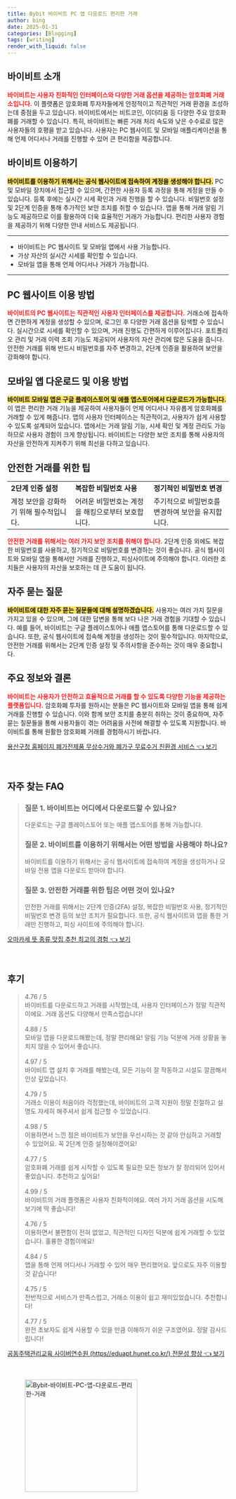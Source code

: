 ```yaml
---
title: Bybit 바이비트 PC 앱 다운로드 편리한 거래
author: bing
date: 2025-01-31
categories: [Blogging]
tags: [writing]
render_with_liquid: false
---
```



<h2 id='바이비트_소개'>바이비트 소개</h2>

<p><b><span style="color: #ee2323;">바이비트는 사용자 친화적인 인터페이스와 다양한 거래 옵션을 제공하는 암호화폐 거래소입니다.</span></b> 이 플랫폼은 암호화폐 투자자들에게 안정적이고 직관적인 거래 환경을 조성하는데 중점을 두고 있습니다. 바이비트에서는 비트코인, 이더리움 등 다양한 주요 암호화폐를 거래할 수 있습니다. 특히, 바이비트는 빠른 거래 처리 속도와 낮은 수수료로 많은 사용자들의 호평을 받고 있습니다. 사용자는 PC 웹사이트 및 모바일 애플리케이션을 통해 언제 어디서나 거래를 진행할 수 있어 큰 편리함을 제공합니다.</p>

<h2 id='바이비트_사용법'>바이비트 이용하기</h2>

<p><b><span style="background-color: #ffe066;">바이비트를 이용하기 위해서는 공식 웹사이트에 접속하여 계정을 생성해야 합니다.</span></b> PC 및 모바일 장치에서 접근할 수 있으며, 간편한 사용자 등록 과정을 통해 계정을 만들 수 있습니다. 등록 후에는 실시간 시세 확인과 거래 진행을 할 수 있습니다. 비밀번호 설정 및 2단계 인증을 통해 추가적인 보안 조치를 취할 수 있습니다. 앱을 통해 거래 알림 기능도 제공하므로 이를 활용하여 더욱 효율적인 거래가 가능합니다. 편리한 사용자 경험을 제공하기 위해 다양한 안내 서비스도 제공됩니다.</p>

<hr />

<ul>
    <li>바이비트는 PC 웹사이트 및 모바일 앱에서 사용 가능합니다.</li>
    <li>가상 자산의 실시간 시세를 확인할 수 있습니다.</li>
    <li>모바일 앱을 통해 언제 어디서나 거래가 가능합니다.</li>
</ul>

<hr />

<h2 id='바이비트_웹사이트_이용_방법'>PC 웹사이트 이용 방법</h2>

<p><b><span style="color: #ee2323;">바이비트의 PC 웹사이트는 직관적인 사용자 인터페이스를 제공합니다.</span></b> 거래소에 접속하면 간편하게 계정을 생성할 수 있으며, 로그인 후 다양한 거래 옵션을 탐색할 수 있습니다. 실시간으로 시세를 확인할 수 있으며, 거래 진행도 간편하게 이루어집니다. 포트폴리오 관리 및 거래 이력 조회 기능도 제공되어 사용자의 자산 관리에 많은 도움을 줍니다. 안전한 거래를 위해 반드시 비밀번호를 자주 변경하고, 2단계 인증을 활용하여 보안을 강화해야 합니다.</p>

<h2 id='바이비트_모바일_앱_다운로드'>모바일 앱 다운로드 및 이용 방법</h2>

<p><b><span style="background-color: #ffe066;">바이비트 모바일 앱은 구글 플레이스토어 및 애플 앱스토어에서 다운로드가 가능합니다.</span></b> 이 앱은 편리한 거래 기능을 제공하여 사용자들이 언제 어디서나 자유롭게 암호화폐를 거래할 수 있게 해줍니다. 앱의 사용자 인터페이스는 직관적이고, 사용자가 쉽게 사용할 수 있도록 설계되어 있습니다. 앱에서는 거래 알림 기능, 시세 확인 및 계정 관리도 가능하므로 사용자 경험이 크게 향상됩니다. 바이비트는 다양한 보안 조치를 통해 사용자의 자산을 안전하게 지켜주기 위해 최선을 다하고 있습니다.</p>

<h2 id='안전한_거래를_위한_팁'>안전한 거래를 위한 팁</h2>

<table>
    <tr>
        <td><b>2단계 인증 설정</b></td>
        <td><b>복잡한 비밀번호 사용</b></td>
        <td><b>정기적인 비밀번호 변경</b></td>
    </tr>
    <tr>
        <td>계정 보안을 강화하기 위해 필수적입니다.</td>
        <td>어려운 비밀번호는 계정을 해킹으로부터 보호합니다.</td>
        <td>주기적으로 비밀번호를 변경하여 보안을 유지합니다.</td>
    </tr>
</table>

<p><b><span style="color: #ee2323;">안전한 거래를 위해서는 여러 가지 보안 조치를 취해야 합니다.</span></b> 2단계 인증 외에도 복잡한 비밀번호를 사용하고, 정기적으로 비밀번호를 변경하는 것이 좋습니다. 공식 웹사이트와 모바일 앱을 통해서만 거래를 진행하고, 피싱사이트에 주의해야 합니다. 이러한 조치들은 사용자의 자산을 보호하는 데 큰 도움이 됩니다.</p>

<h2 id='자주_묻는_질문'>자주 묻는 질문</h2>

<p><b><span style="background-color: #ffe066;">바이비트에 대한 자주 묻는 질문들에 대해 설명하겠습니다.</span></b> 사용자는 여러 가지 질문을 가지고 있을 수 있으며, 그에 대한 답변을 통해 보다 나은 거래 경험을 기대할 수 있습니다. 예를 들어, 바이비트는 구글 플레이스토어나 애플 앱스토어를 통해 다운로드할 수 있습니다. 또한, 공식 웹사이트에 접속해 계정을 생성하는 것이 필수적입니다. 마지막으로, 안전한 거래를 위해서는 2단계 인증 설정 및 주의사항을 준수하는 것이 매우 중요합니다.</p>

<h2 id='끝맺음'>주요 정보와 결론</h2>

<p><b><span style="color: #ee2323;">바이비트는 사용자가 안전하고 효율적으로 거래를 할 수 있도록 다양한 기능을 제공하는 플랫폼입니다.</span></b> 암호화폐 투자를 원하시는 분들은 PC 웹사이트와 모바일 앱을 통해 쉽게 거래를 진행할 수 있습니다. 이와 함께 보안 조치를 충분히 취하는 것이 중요하며, 자주 묻는 질문들을 통해 사용자들이 겪는 어려움을 사전에 해결할 수 있도록 지원합니다. 바이비트를 통해 원활한 암호화폐 거래를 경험하시기 바랍니다.</p>


<p><a class="click-button" title="용산구청 홈페이지 폐가전제품 무상수거와 폐가구 무료수거 친환경 서비스" href="https://afficreate.github.io/posts/%EC%9A%A9%EC%82%B0%EA%B5%AC%EC%B2%AD-%ED%99%88%ED%8E%98%EC%9D%B4%EC%A7%80-%ED%8F%90%EA%B0%80%EC%A0%84%EC%A0%9C%ED%92%88-%EB%AC%B4%EC%83%81%EC%88%98%EA%B1%B0%EC%99%80-%ED%8F%90%EA%B0%80%EA%B5%AC-%EB%AC%B4%EB%A3%8C%EC%88%98%EA%B1%B0-%EC%B9%9C%ED%99%98%EA%B2%BD-%EC%84%9C%EB%B9%84%EC%8A%A4/" rel="dofollow">용산구청 홈페이지 폐가전제품 무상수거와 폐가구 무료수거 친환경 서비스 👈 보기</a></p><br>
<h2 id='자주_찾는_FAQ'>자주 찾는 FAQ</h2>
<div itemscope="" itemtype="https://schema.org/FAQPage"> 
<blockquote> 
<div itemscope="" itemprop="mainEntity" itemtype="https://schema.org/Question"> 
<h3 itemprop="name">질문 1. 바이비트는 어디에서 다운로드할 수 있나요?</h3> 
<div itemscope="" itemprop="acceptedAnswer" itemtype="https://schema.org/Answer"> 
<span itemprop="text"> 
<p>다운로드는 구글 플레이스토어 또는 애플 앱스토어를 통해 가능합니다.</p> 
</span> 
</div> 
</div> 

<div itemscope="" itemprop="mainEntity" itemtype="https://schema.org/Question"> 
<h3 itemprop="name">질문 2. 바이비트를 이용하기 위해서는 어떤 방법을 사용해야 하나요?</h3> 
<div itemscope="" itemprop="acceptedAnswer" itemtype="https://schema.org/Answer"> 
<span itemprop="text"> 
<p>바이비트를 이용하기 위해서는 공식 웹사이트에 접속하여 계정을 생성하거나 모바일 전용 앱을 다운로드 받아야 합니다.</p> 
</span> 
</div> 
</div> 

<div itemscope="" itemprop="mainEntity" itemtype="https://schema.org/Question"> 
<h3 itemprop="name">질문 3. 안전한 거래를 위한 팁은 어떤 것이 있나요?</h3> 
<div itemscope="" itemprop="acceptedAnswer" itemtype="https://schema.org/Answer"> 
<span itemprop="text"> 
<p>안전한 거래를 위해서는 2단계 인증(2FA) 설정, 복잡한 비밀번호 사용, 정기적인 비밀번호 변경 등의 보안 조치가 필요합니다. 또한, 공식 웹사이트와 앱을 통한 거래만 진행하고, 피싱 사이트에 주의해야 합니다.</p> 
</span> 
</div> 
</div> 

</blockquote> 
</div>
<p><a class="click-button" title="오마카세 뜻 종류 맛집 추천 최고의 경험" href="https://afficreate.github.io/posts/%EC%98%A4%EB%A7%88%EC%B9%B4%EC%84%B8-%EB%9C%BB-%EC%A2%85%EB%A5%98-%EB%A7%9B%EC%A7%91-%EC%B6%94%EC%B2%9C-%EC%B5%9C%EA%B3%A0%EC%9D%98-%EA%B2%BD%ED%97%98/" rel="dofollow">오마카세 뜻 종류 맛집 추천 최고의 경험 👈 보기</a></p><br>
<h2 id='후기'>후기</h2>
<div itemscope itemtype="https://schema.org/Product">
  <blockquote>
  <div itemprop="review" itemscope itemtype="https://schema.org/Review">
      <div itemprop="reviewRating" itemscope itemtype="https://schema.org/Rating"> <span itemprop="ratingValue">4.76</span> / <span itemprop="bestRating">5</span> </div>
      <span itemprop="reviewBody">바이비트를 다운로드하고 거래를 시작했는데, 사용자 인터페이스가 정말 직관적이에요. 거래 옵션도 다양해서 만족스럽습니다!</span>
  </div>
  <br>
  <div itemprop="review" itemscope itemtype="https://schema.org/Review">
      <div itemprop="reviewRating" itemscope itemtype="https://schema.org/Rating"> <span itemprop="ratingValue">4.88</span> / <span itemprop="bestRating">5</span> </div>
      <span itemprop="reviewBody">모바일 앱을 다운로드해봤는데, 정말 편리해요! 알림 기능 덕분에 거래 상황을 놓치지 않을 수 있어서 좋습니다.</span>
  </div>
  <br>
  <div itemprop="review" itemscope itemtype="https://schema.org/Review">
      <div itemprop="reviewRating" itemscope itemtype="https://schema.org/Rating"> <span itemprop="ratingValue">4.97</span> / <span itemprop="bestRating">5</span> </div>
      <span itemprop="reviewBody">바이비트 앱 설치 후 거래를 해봤는데, 모든 기능이 잘 작동하고 시설도 깔끔해서 인상 깊었습니다.</span>
  </div>
  <br>
  <div itemprop="review" itemscope itemtype="https://schema.org/Review">
      <div itemprop="reviewRating" itemscope itemtype="https://schema.org/Rating"> <span itemprop="ratingValue">4.79</span> / <span itemprop="bestRating">5</span> </div>
      <span itemprop="reviewBody">거래소 이용이 처음이라 걱정했는데, 바이비트의 고객 지원이 정말 친절하고 설명도 자세히 해주셔서 쉽게 접근할 수 있었습니다.</span>
  </div>
  <br>
  <div itemprop="review" itemscope itemtype="https://schema.org/Review">
      <div itemprop="reviewRating" itemscope itemtype="https://schema.org/Rating"> <span itemprop="ratingValue">4.98</span> / <span itemprop="bestRating">5</span> </div>
      <span itemprop="reviewBody">이용하면서 느낀 점은 바이비트가 보안을 우선시하는 것 같아 안심하고 거래할 수 있었어요. 꼭 2단계 인증 설정해야겠어요!</span>
  </div>
  <br>
  <div itemprop="review" itemscope itemtype="https://schema.org/Review">
      <div itemprop="reviewRating" itemscope itemtype="https://schema.org/Rating"> <span itemprop="ratingValue">4.77</span> / <span itemprop="bestRating">5</span> </div>
      <span itemprop="reviewBody">암호화폐 거래를 쉽게 시작할 수 있도록 필요한 모든 정보가 잘 정리되어 있어서 좋았습니다. 추천하고 싶어요!</span>
  </div>
  <br>
  <div itemprop="review" itemscope itemtype="https://schema.org/Review">
      <div itemprop="reviewRating" itemscope itemtype="https://schema.org/Rating"> <span itemprop="ratingValue">4.99</span> / <span itemprop="bestRating">5</span> </div>
      <span itemprop="reviewBody">바이비트의 거래 플랫폼은 사용자 친화적이에요. 여러 가지 거래 옵션을 시도해보기에 딱 좋습니다!</span>
  </div>
  <br>
  <div itemprop="review" itemscope itemtype="https://schema.org/Review">
      <div itemprop="reviewRating" itemscope itemtype="https://schema.org/Rating"> <span itemprop="ratingValue">4.76</span> / <span itemprop="bestRating">5</span> </div>
      <span itemprop="reviewBody">이용하면서 불편함이 전혀 없었고, 직관적인 디자인 덕분에 쉽게 거래할 수 있었습니다. 훌륭한 경험이에요!</span>
  </div>
  <br>
  <div itemprop="review" itemscope itemtype="https://schema.org/Review">
      <div itemprop="reviewRating" itemscope itemtype="https://schema.org/Rating"> <span itemprop="ratingValue">4.84</span> / <span itemprop="bestRating">5</span> </div>
      <span itemprop="reviewBody">앱을 통해 언제 어디서나 거래할 수 있어 매우 편리했어요. 앞으로도 자주 이용할 것 같습니다!</span>
  </div>
  <br>
  <div itemprop="review" itemscope itemtype="https://schema.org/Review">
      <div itemprop="reviewRating" itemscope itemtype="https://schema.org/Rating"> <span itemprop="ratingValue">4.75</span> / <span itemprop="bestRating">5</span> </div>
      <span itemprop="reviewBody">전반적으로 서비스가 만족스럽고, 거래소 이용이 쉽고 재미있었습니다. 추천합니다!</span>
  </div>
  <br>
  <div itemprop="review" itemscope itemtype="https://schema.org/Review">
      <div itemprop="reviewRating" itemscope itemtype="https://schema.org/Rating"> <span itemprop="ratingValue">4.77</span> / <span itemprop="bestRating">5</span> </div>
      <span itemprop="reviewBody">완전 초보자도 쉽게 사용할 수 있을 만큼 이해하기 쉬운 구조였어요. 정말 감사드립니다!</span>
  </div>
  </blockquote>
</div>
<p><a class="click-button" title="공동주택관리교육 사이버연수원 (https//eduapt.hunet.co.kr/) 전문성 향상" href="https://afficreate.github.io/posts/%EA%B3%B5%EB%8F%99%EC%A3%BC%ED%83%9D%EA%B4%80%EB%A6%AC%EA%B5%90%EC%9C%A1-%EC%82%AC%EC%9D%B4%EB%B2%84%EC%97%B0%EC%88%98%EC%9B%90-(httpseduapt.hunet.co.kr)-%EC%A0%84%EB%AC%B8%EC%84%B1-%ED%96%A5%EC%83%81/" rel="dofollow">공동주택관리교육 사이버연수원 (https//eduapt.hunet.co.kr/) 전문성 향상 👈 보기</a></p><br>
<figure class="image"><img src="https://afficreate.github.io/assets/img/thumbnail/Bybit-바이비트-PC-앱-다운로드-편리한-거래.webp" alt="Bybit-바이비트-PC-앱-다운로드-편리한-거래" width="256" height="256"></figure>